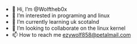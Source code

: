 - 👋 Hi, I’m @Wolftheb0x
- 👀 I’m interested in programing and linux
- 🌱 I’m currently learning uk scotalnd
- 💞️ I’m looking to collaborate on the linux kernel
- 📫 How to reach me ezywolf858@petalmail.com

<!---
Wolftheb0x/Wolftheb0x is a ✨ special ✨ repository because its `README.md` (this file) appears on your GitHub profile.
You can click the Preview link to take a look at your changes.
--->
